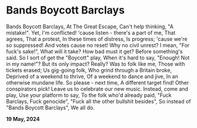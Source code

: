 # Bands Boycott Barclays

Bands Boycott Barclays,
At The Great Escape,
Can't help thinking, "A mistake!".
Yet, I'm conflicted!
'cause listen - there's a part of me,
That agrees,
That a protest,
In these times of distress,
Is progress;
'cause we're so suppressed!
And votes cause no reset!
Why no civil unrest?
I mean, "For fuck's sake!",
What will it take?
How bad must it get?
Before something's said.
So I sort of get the "Boycott" play,
When it's hard to say,
"Enough! Not in my name!"?
But its only impact? Really?
Was to folk like me,
Those with tickets erased;
Us gig-going folk,
Who grind through a Britain broke,
Deprived of a weekend to thrive,
Of a weekend to dance and jive,
In an otherwise mundane life.
So please - next time,
A different target find!
Other conspirators pick!
Leave us to celebrate our new music.
Instead, come and play,
Use your platform to say,
To the folk who'd already paid,
"Fuck Barclays, Fuck genocide",
"Fuck all the other bullshit besides",
So instead of "Bands Boycott Barclays",
We all do.

**19 May, 2024**

&nbsp;
